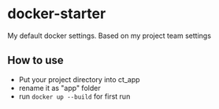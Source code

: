 # docker-starter
My default docker settings. Based on my project team settings

## How to use
- Put your project directory into ct_app
- rename it as "app" folder
- run `docker up --build` for first run
